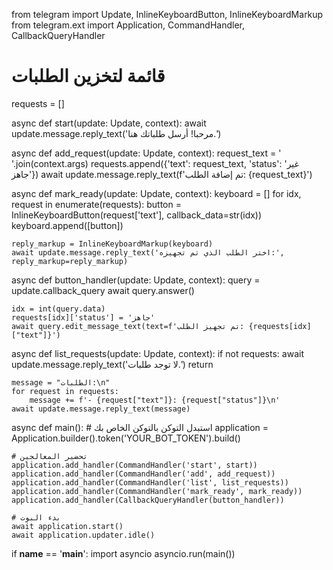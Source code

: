 from telegram import Update, InlineKeyboardButton, InlineKeyboardMarkup
from telegram.ext import Application, CommandHandler, CallbackQueryHandler

# قائمة لتخزين الطلبات
requests = []

async def start(update: Update, context):
    await update.message.reply_text('مرحبا! أرسل طلباتك هنا.')

async def add_request(update: Update, context):
    request_text = ' '.join(context.args)
    requests.append({'text': request_text, 'status': 'غير جاهز'})
    await update.message.reply_text(f'تم إضافة الطلب: {request_text}')

async def mark_ready(update: Update, context):
    keyboard = []
    for idx, request in enumerate(requests):
        button = InlineKeyboardButton(request['text'], callback_data=str(idx))
        keyboard.append([button])
    
    reply_markup = InlineKeyboardMarkup(keyboard)
    await update.message.reply_text('اختر الطلب الذي تم تجهيزه:', reply_markup=reply_markup)

async def button_handler(update: Update, context):
    query = update.callback_query
    await query.answer()
    
    idx = int(query.data)
    requests[idx]['status'] = 'جاهز'
    await query.edit_message_text(text=f'تم تجهيز الطلب: {requests[idx]["text"]}')

async def list_requests(update: Update, context):
    if not requests:
        await update.message.reply_text('لا توجد طلبات.')
        return

    message = "الطلبات:\n"
    for request in requests:
        message += f'- {request["text"]}: {request["status"]}\n'
    await update.message.reply_text(message)

async def main():
    # استبدل التوكن بالتوكن الخاص بك
    application = Application.builder().token('YOUR_BOT_TOKEN').build()

    # تحضير المعالجين
    application.add_handler(CommandHandler('start', start))
    application.add_handler(CommandHandler('add', add_request))
    application.add_handler(CommandHandler('list', list_requests))
    application.add_handler(CommandHandler('mark_ready', mark_ready))
    application.add_handler(CallbackQueryHandler(button_handler))

    # بدء البوت
    await application.start()
    await application.updater.idle()

if __name__ == '__main__':
    import asyncio
    asyncio.run(main())